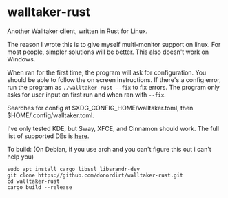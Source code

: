 # walltaker-rust
Another Walltaker client, written in Rust for Linux.

The reason I wrote this is to give myself multi-monitor support on linux. For most people, simpler solutions will be better. This also doesn't work on Windows.

When ran for the first time, the program will ask for configuration. You should be able to follow the on screen instructions. If there's a config error, run the program as `./walltaker-rust --fix` to fix errors. The program only asks for user input on first run and when ran with `--fix`.

Searches for config at $XDG_CONFIG_HOME/walltaker.toml, then $HOME/.config/walltaker.toml.

I've only tested KDE, but Sway, XFCE, and Cinnamon should work. The full list of supported DEs is [here](https://crates.io/crates/more-wallpapers).

To build: (On Debian, if you use arch and you can't figure this out i can't help you)
```
sudo apt install cargo libssl libsrandr-dev
git clone https://github.com/donordirt/walltaker-rust.git
cd walltaker-rust
cargo build --release
```
